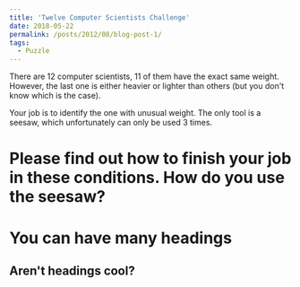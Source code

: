 ```yaml
---
title: 'Twelve Computer Scientists Challenge'
date: 2018-05-22
permalink: /posts/2012/08/blog-post-1/
tags:
  - Puzzle
---
```


There are 12 computer scientists, 11 of them have the exact same weight. However, the last one is either heavier or lighter than others (but you don't know which is the case). 

Your job is to identify the one with unusual weight. The only tool is a seesaw, which unfortunately can only be used 3 times. 

Please find out how to finish your job in these conditions. How do you use the seesaw?
======

You can have many headings
======

Aren't headings cool?
------